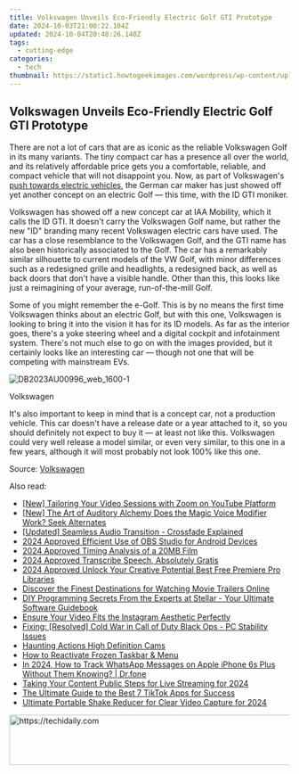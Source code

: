```yaml
---
title: Volkswagen Unveils Eco-Friendly Electric Golf GTI Prototype
date: 2024-10-03T21:00:22.104Z
updated: 2024-10-04T20:48:26.140Z
tags:
  - cutting-edge
categories:
  - tech
thumbnail: https://static1.howtogeekimages.com/wordpress/wp-content/uploads/2023/09/db2023au00979_web_1600-1.jpg
---
```


## Volkswagen Unveils Eco-Friendly Electric Golf GTI Prototype

There are not a lot of cars that are as iconic as the reliable Volkswagen Golf in its many variants. The tiny compact car has a presence all over the world, and its relatively affordable price gets you a comfortable, reliable, and compact vehicle that will not disappoint you. Now, as part of Volkswagen's [push towards electric vehicles](https://fox-links.techidaily.com/pro-level-performance-a-compre-cookie-box/), the German car maker has just showed off yet another concept on an electric Golf — this time, with the ID GTI moniker.

 Volkswagen has showed off a new concept car at IAA Mobility, which it calls the ID GTI. It doesn't carry the Volkswagen Golf name, but rather the new "ID" branding many recent Volkswagen electric cars have used. The car has a close resemblance to the Volkswagen Golf, and the GTI name has also been historically associated to the Golf. The car has a remarkably similar silhouette to current models of the VW Golf, with minor differences such as a redesigned grille and headlights, a redesigned back, as well as back doors that don't have a visible handle. Other than this, this looks like just a reimagining of your average, run-of-the-mill Golf.

 Some of you might remember the e-Golf. This is by no means the first time Volkswagen thinks about an electric Golf, but with this one, Volkswagen is looking to bring it into the vision it has for its ID models. As far as the interior goes, there's a yoke steering wheel and a digital cockpit and infotainment system. There's not much else to go on with the images provided, but it certainly looks like an interesting car — though not one that will be competing with mainstream EVs.

![DB2023AU00996_web_1600-1](https://static1.howtogeekimages.com/wordpress/wp-content/uploads/2023/09/db2023au00996_web_1600-1.jpg) 

Volkswagen

 It's also important to keep in mind that is a concept car, not a production vehicle. This car doesn't have a release date or a year attached to it, so you should definitely not expect to buy it — at least not like this. Volkswagen could very well release a model similar, or even very similar, to this one in a few years, although it will most probably not look 100% like this one.

 Source: [Volkswagen](https://www.volkswagen-newsroom.com/en/press-releases/sporty-electric-emotive-volkswagen-presents-the-id-gti-concept-show-car-17584)

<ins class="adsbygoogle"
     style="display:block"
     data-ad-format="autorelaxed"
     data-ad-client="ca-pub-7571918770474297"
     data-ad-slot="1223367746"></ins>

<ins class="adsbygoogle"
     style="display:block"
     data-ad-client="ca-pub-7571918770474297"
     data-ad-slot="8358498916"
     data-ad-format="auto"
     data-full-width-responsive="true"></ins>

<span class="atpl-alsoreadstyle">Also read:</span>
<div><ul>
<li><a href="https://some-skills.techidaily.com/new-tailoring-your-video-sessions-with-zoom-on-youtube-platform/"><u>[New] Tailoring Your Video Sessions with Zoom on YouTube Platform</u></a></li>
<li><a href="https://some-skills.techidaily.com/new-the-art-of-auditory-alchemy-does-the-magic-voice-modifier-work-seek-alternates/"><u>[New] The Art of Auditory Alchemy Does the Magic Voice Modifier Work? Seek Alternates</u></a></li>
<li><a href="https://some-skills.techidaily.com/updated-seamless-audio-transition-crossfade-explained/"><u>[Updated] Seamless Audio Transition - Crossfade Explained</u></a></li>
<li><a href="https://screen-recording.techidaily.com/2024-approved-efficient-use-of-obs-studio-for-android-devices/"><u>2024 Approved Efficient Use of OBS Studio for Android Devices</u></a></li>
<li><a href="https://some-skills.techidaily.com/2024-approved-timing-analysis-of-a-20mb-film/"><u>2024 Approved Timing Analysis of a 20MB Film</u></a></li>
<li><a href="https://some-skills.techidaily.com/2024-approved-transcribe-speech-absolutely-gratis/"><u>2024 Approved Transcribe Speech, Absolutely Gratis</u></a></li>
<li><a href="https://some-skills.techidaily.com/2024-approved-unlock-your-creative-potential-best-free-premiere-pro-libraries/"><u>2024 Approved Unlock Your Creative Potential Best Free Premiere Pro Libraries</u></a></li>
<li><a href="https://buynow-reviews.techidaily.com/discover-the-finest-destinations-for-watching-movie-trailers-online/"><u>Discover the Finest Destinations for Watching Movie Trailers Online</u></a></li>
<li><a href="https://data-wizards.techidaily.com/diy-programming-secrets-from-the-experts-at-stellar-your-ultimate-software-guidebook/"><u>DIY Programming Secrets From the Experts at Stellar - Your Ultimate Software Guidebook</u></a></li>
<li><a href="https://instagram-video-files.techidaily.com/ensure-your-video-fits-the-instagram-aesthetic-perfectly/"><u>Ensure Your Video Fits the Instagram Aesthetic Perfectly</u></a></li>
<li><a href="https://program-issues.techidaily.com/fixing-resolved-cold-war-in-call-of-duty-black-ops-pc-stability-issues/"><u>Fixing: [Resolved] Cold War in Call of Duty Black Ops - PC Stability Issues</u></a></li>
<li><a href="https://fox-helps.techidaily.com/haunting-actions-high-definition-cams/"><u>Haunting Actions High Definition Cams</u></a></li>
<li><a href="https://windows11.techidaily.com/how-to-reactivate-frozen-taskbar-and-menu/"><u>How to Reactivate Frozen Taskbar & Menu</u></a></li>
<li><a href="https://ios-location-track.techidaily.com/in-2024-how-to-track-whatsapp-messages-on-apple-iphone-6s-plus-without-them-knowing-drfone-by-drfone-virtual-ios/"><u>In 2024, How to Track WhatsApp Messages on Apple iPhone 6s Plus Without Them Knowing? | Dr.fone</u></a></li>
<li><a href="https://some-skills.techidaily.com/taking-your-content-public-steps-for-live-streaming-for-2024/"><u>Taking Your Content Public Steps for Live Streaming for 2024</u></a></li>
<li><a href="https://tiktok-video-files.techidaily.com/the-ultimate-guide-to-the-best-7-tiktok-apps-for-success/"><u>The Ultimate Guide to the Best 7 TikTok Apps for Success</u></a></li>
<li><a href="https://some-skills.techidaily.com/ultimate-portable-shake-reducer-for-clear-video-capture-for-2024/"><u>Ultimate Portable Shake Reducer for Clear Video Capture for 2024</u></a></li>
</ul></div>

<!-- affiliate ads begin -->
<a href="https://appsumo.8odi.net/c/5597632/2043597/7443" target="_top" id="2043597">
  <img src="//a.impactradius-go.com/display-ad/7443-2043597" border="0" alt="https://techidaily.com" width="728" height="90"/>
</a>
<img height="0" width="0" src="https://appsumo.8odi.net/i/5597632/2043597/7443" style="position:absolute;visibility:hidden;" border="0" />
<!-- affiliate ads end -->

